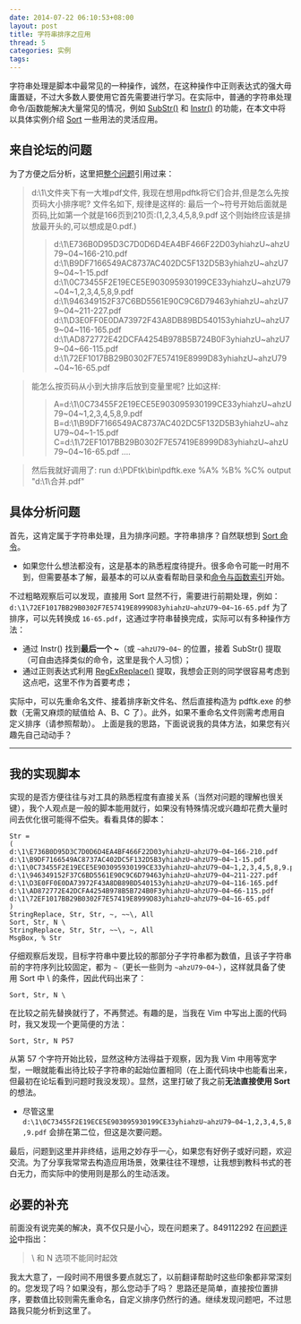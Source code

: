```yaml
---
date: 2014-07-22 06:10:53+08:00
layout: post
title: 字符串排序之应用
thread: 5
categories: 实例
tags:
---
```

字符串处理是脚本中最常见的一种操作，诚然，在这种操作中正则表达式的强大毋庸置疑，不过大多数人要使用它首先需要进行学习。在实际中，普通的字符串处理命令/函数能解决大量常见的情况，例如 [SubStr\(\)](http://ahkcn.sourceforge.net/docs/Functions.htm#SubStr) 和 [Instr\(\)](http://ahkcn.sourceforge.net/docs/Functions.htm#InStr) 的功能，在本文中将以具体实例介绍 [Sort](http://ahkcn.sourceforge.net/docs/commands/Sort.htm) 一些用法的灵活应用。

## 来自论坛的问题
为了方便之后分析，这里把[整个问题](http://ahk8.com/qa/255/)引用过来：

> d:\1\文件夹下有一大堆pdf文件, 我现在想用pdftk将它们合并,但是怎么先按页码大小排序呢?
> 文件名如下, 规律是这样的: 最后一个~符号开始后面就是页码,比如第一个就是166页到210页:(1,2,3,4,5,8,9.pdf 这个则始终应该是排放最开头的,可以想成是0.pdf.)
>> d:\1\E736B0D95D3C7D0D6D4EA4BF466F22D03yhiahzU~ahzU79~04~166-210.pdf
>> d:\1\B9DF7166549AC8737AC402DC5F132D5B3yhiahzU~ahzU79~04~1-15.pdf
>> d:\1\0C73455F2E19ECE5E903095930199CE33yhiahzU~ahzU79~04~1,2,3,4,5,8,9.pdf
>> d:\1\946349152F37C6BD5561E90C9C6D79463yhiahzU~ahzU79~04~211-227.pdf
>> d:\1\D3E0FF0E0DA73972F43A8DB89BD540153yhiahzU~ahzU79~04~116-165.pdf
>> d:\1\AD872772E42DCFA4254B978B5B724B0F3yhiahzU~ahzU79~04~66-115.pdf
>> d:\1\72EF1017BB29B0302F7E57419E8999D83yhiahzU~ahzU79~04~16-65.pdf

> 能怎么按页码从小到大排序后放到变量里呢?
> 比如这样:
>> A=d:\1\0C73455F2E19ECE5E903095930199CE33yhiahzU~ahzU79~04~1,2,3,4,5,8,9.pdf
>> B=d:\1\B9DF7166549AC8737AC402DC5F132D5B3yhiahzU~ahzU79~04~1-15.pdf 
>> C=d:\1\72EF1017BB29B0302F7E57419E8999D83yhiahzU~ahzU79~04~16-65.pdf
>> ....  

> 然后我就好调用了:
> run d:\PDFtk\bin\pdftk.exe %A% %B% %C% output "d:\1\合并.pdf"

## 具体分析问题
首先，这肯定属于字符串处理，且为排序问题。字符串排序？自然联想到  [Sort 命令](http://ahkcn.sourceforge.net/docs/commands/Sort.htm)。

* 如果您什么想法都没有，这是基本的熟悉程度待提升。很多命令可能一时用不到，但需要基本了解，最基本的可以从查看帮助目录和[命令与函数索引](http://ahkcn.sourceforge.net/docs/commands/index.htm)开始。

不过粗略观察后可以发现，直接用 Sort 显然不行，需要进行前期处理，例如：
`d:\1\72EF1017BB29B0302F7E57419E8999D83yhiahzU~ahzU79~04~16-65.pdf`
为了排序，可以先转换成 `16-65.pdf`，这通过字符串替换完成，实际可以有多种操作方法：

* 通过 Instr() 找到**最后一个 ~**（或 `~ahzU79~04~` 的位置，接着 SubStr() 提取（可自由选择类似的命令，这里是我个人习惯）；
* 通过正则表达式利用 [RegExReplace\(\)](http://ahkcn.sourceforge.net/docs/commands/RegExReplace.htm) 提取，我想会正则的同学很容易考虑到这点吧，这里不作为首要考虑；

实际中，可以先重命名文件、接着排序新文件名、然后直接构造为 pdftk.exe 的参数（无需又麻烦的赋值给 A、B、C 了）。此外，如果不重命名文件则需考虑用自定义排序（请参照帮助）。
上面是我的思路，下面说说我的具体方法，如果您有兴趣先自己动动手？
***
## 我的实现脚本
实现的是否方便往往与对工具的熟悉程度有直接关系（当然对问题的理解也很关键），我个人观点是一般的脚本能用就行，如果没有特殊情况或兴趣却花费大量时间去优化很可能得不偿失。看看具体的脚本：

```ahk
Str = 
(
d:\1\E736B0D95D3C7D0D6D4EA4BF466F22D03yhiahzU~ahzU79~04~166-210.pdf
d:\1\B9DF7166549AC8737AC402DC5F132D5B3yhiahzU~ahzU79~04~1-15.pdf
d:\1\0C73455F2E19ECE5E903095930199CE33yhiahzU~ahzU79~04~1,2,3,4,5,8,9.pdf
d:\1\946349152F37C6BD5561E90C9C6D79463yhiahzU~ahzU79~04~211-227.pdf
d:\1\D3E0FF0E0DA73972F43A8DB89BD540153yhiahzU~ahzU79~04~116-165.pdf
d:\1\AD872772E42DCFA4254B978B5B724B0F3yhiahzU~ahzU79~04~66-115.pdf
d:\1\72EF1017BB29B0302F7E57419E8999D83yhiahzU~ahzU79~04~16-65.pdf
)
StringReplace, Str, Str, ~, ~~\, All
Sort, Str, N \
StringReplace, Str, Str, ~~\, ~, All
MsgBox, % Str
```

仔细观察后发现，目标字符串中要比较的那部分子字符串都为数值，且该子字符串前的字符序列比较固定，都为 `~`（更长一些则为 `~ahzU79~04~`），这样就具备了使用 Sort 中 \ 的条件，因此代码出来了：

```ahk
Sort, Str, N \
```

在比较之前先替换就行了，不再赘述。有趣的是，当我在 Vim 中写出上面的代码时，我又发现一个更简便的方法：

```ahk
Sort, Str, N P57
```

从第 57 个字符开始比较，显然这种方法得益于观察，因为我 Vim 中用等宽字型，一眼就能看出待比较子字符串的起始位置相同（在上面代码块中也能看出来，但最初在论坛看到问题时我没发现）。显然，这里打破了我之前**无法直接使用 Sort** 的想法。

* 尽管这里 `d:\1\0C73455F2E19ECE5E903095930199CE33yhiahzU~ahzU79~04~1,2,3,4,5,8,9.pdf` 会排在第二位，但这是次要问题。

最后，问题到这里并非终结，运用之妙存乎一心，如果您有好例子或好问题，欢迎交流。为了分享我常常去构造应用场景，效果往往不理想，让我想到教科书式的苍白无力，而实际中的使用则是那么的生动活泼。

## 必要的补充
前面没有说完美的解决，真不仅只是小心，现在问题来了。849112292 在[问题评论](http://ahk8.com/qa/255/?show=272#c272)中指出：

> \ 和 N 选项不能同时起效

我太大意了，一段时间不用很多要点就忘了，以前翻译帮助时这些印象都非常深刻的。您发现了吗？如果没有，那么您动手了吗？
思路还是简单，直接按位置排序，要数值比较则需先重命名，自定义排序仍然行的通。继续发现问题吧，不过思路我只能分析到这里了。
